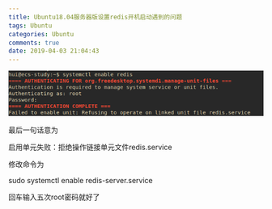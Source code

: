 ```yaml
---
title: Ubuntu18.04服务器版设置redis开机启动遇到的问题
tags: Ubuntu
categories: Ubuntu
comments: true
date: 2019-04-03 21:04:43
---
```



![](Ubuntu18-04服务器版设置redis开机启动遇到的问题/redis.png)

最后一句话意为

启用单元失败：拒绝操作链接单元文件redis.service
<!--more-->
修改命令为

sudo systemctl enable redis-server.service

回车输入五次root密码就好了